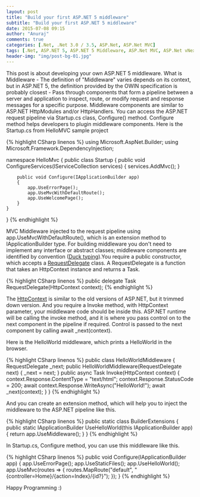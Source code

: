 ```yaml
---
layout: post
title: "Build your first ASP.NET 5 middleware"
subtitle: "Build your first ASP.NET 5 middleware"
date: 2015-07-08 09:15
author: "Anuraj"
comments: true
categories: [.Net, .Net 3.0 / 3.5, ASP.Net, ASP.Net MVC]
tags: [.Net, ASP.NET 5, ASP.NET 5 Middleware, ASP.Net MVC, ASP.Net vNext, C#, Middleware]
header-img: "img/post-bg-01.jpg"
---
```

This post is about developing your own ASP.NET 5 middleware. What is Middleware - The definition of "Middleware" varies depends on its context, but in ASP.NET 5, the definition provided by the OWIN specification is probably closest - Pass through components that form a pipeline between a server and application to inspect, route, or modify request and response messages for a specific purpose. Middleware components are similar to ASP.NET HttpModules and/or HttpHandlers. You can access the ASP.NET request pipeline via Startup.cs class, Configure() method. Configure method helps developers to plugin middleware components. Here is the Startup.cs from HelloMVC sample project

{% highlight CSharp linenos %}
using Microsoft.AspNet.Builder;
using Microsoft.Framework.DependencyInjection;

namespace HelloMvc
{
    public class Startup
    {
        public void ConfigureServices(IServiceCollection services)
        {
            services.AddMvc();
        }

        public void Configure(IApplicationBuilder app)
        {
            app.UseErrorPage();
            app.UseMvcWithDefaultRoute();
            app.UseWelcomePage();
        }
    }
}
{% endhighlight %}

MVC Middleware injected to the request pipeline using app.UseMvcWithDefaultRoute(), which is an extension method to IApplicationBuilder type. For building middleware you don't need to implement any interface or abstract classes; middleware components are identified by convention ([Duck typing](https://en.wikipedia.org/wiki/Duck_typing)).You require a public constructor, which accepts a [RequestDelegate](https://github.com/aspnet/HttpAbstractions/blob/ed339a35d2a0ae6137c12e9bc8e8b037ed429bc1/src/Microsoft.AspNet.Http.Abstractions/RequestDelegate.cs) class. A RequestDelegate is a function that takes an HttpContext instance and returns a Task. 

{% highlight CSharp linenos %}
public delegate Task RequestDelegate(HttpContext context);
{% endhighlight %}

The [HttpContext](https://github.com/aspnet/HttpAbstractions/blob/6407a1672d92d89c4140fd1e5c07052599d4b97e/src/Microsoft.AspNet.Http.Abstractions/HttpContext.cs) is similar to the old versions of ASP.NET, but it trimmed down version. And you require a Invoke method, with HttpContext parameter, your middleware code should be inside this. ASP.NET runtime will be calling the invoke method, and it is where you pass control on to the next component in the pipeline if required. Control is passed to the next component by calling await _next(context).

Here is the HelloWorld middleware, which prints a HelloWorld in the browser.

{% highlight CSharp linenos %}
public class HelloWorldMiddleware
{
    RequestDelegate _next;
    public HelloWorldMiddleware(RequestDelegate next)
    {
        _next = next;
    }
    public async Task Invoke(HttpContext context)
    {
        context.Response.ContentType = "text/html";
        context.Response.StatusCode = 200;
        await context.Response.WriteAsync("HelloWorld!");
        await _next(context);
    }
}
{% endhighlight %}

And you can create an extension method, which will help you to inject the middleware to the ASP.NET pipeline like this.

{% highlight CSharp linenos %}
public static class BuilderExtensions
{
    public static IApplicationBuilder UseHelloWorld(this IApplicationBuilder app)
    {
        return app.UseMiddleware<HelloWorldMiddleware>();
    }
}
{% endhighlight %}

In Startup.cs, Configure method, you can use this middleware like this.

{% highlight CSharp linenos %}
public void Configure(IApplicationBuilder app)
{
    app.UseErrorPage();
    app.UseStaticFiles();
    app.UseHelloWorld();
    app.UseMvc(routes =>
    {
        routes.MapRoute("default", "{controller=Home}/{action=Index}/{id?}");
    });
}
{% endhighlight %}

Happy Programming :)
